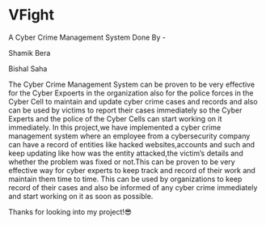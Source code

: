 # VFight
A Cyber Crime Management System
Done By -

Shamik Bera                            

Bishal Saha


The Cyber Crime Management System can be proven to be very effective for the Cyber Expoerts in the organization also for the police forces in the Cyber Cell to maintain and update cyber crime cases and records and also can be used by victims to report their cases immediately so the Cyber Experts and the police of the Cyber Cells can start working on it immediately. In this project,we have implemented a cyber crime management system where an employee from a cybersecurity company can have a record of entities like hacked websites,accounts and such and keep updating like how was the entity attacked,the victim’s details and whether the problem was fixed or not.This can be proven to be very effective way for cyber experts to keep track and record of their work and maintain them time to time. This can be used by organizations to keep record of their cases and also be informed of any cyber crime immediately and start working on it as soon as possible.


Thanks for looking into my project!😎


